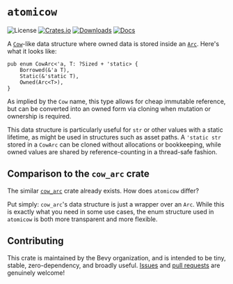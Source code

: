 <div class="rustdoc-hidden">

# `atomicow`

</div>

![License](https://img.shields.io/badge/license-MIT%2FApache-blue.svg)
[![Crates.io](https://img.shields.io/crates/v/atomicow.svg)](https://crates.io/crates/atomicow)
[![Downloads](https://img.shields.io/crates/d/atomicow.svg)](https://crates.io/crates/atomicow)
[![Docs](https://docs.rs/atomicow/badge.svg)](https://docs.rs/atomicow/latest/atomicow/)

A [`Cow`](https://doc.rust-lang.org/std/borrow/enum.Cow.html)-like data structure where owned data is stored inside an [`Arc`](https://doc.rust-lang.org/std/sync/struct.Arc.html).
Here's what it looks like:

```rust, ignore
pub enum CowArc<'a, T: ?Sized + 'static> {
    Borrowed(&'a T),
    Static(&'static T),
    Owned(Arc<T>),
}
```

As implied by the `Cow` name, this type allows for cheap immutable reference, but can be converted into an owned form via cloning when mutation or ownership is required.

This data structure is particularly useful for `str` or other values with a static lifetime,
as might be used in structures such as asset paths.
A `'static str` stored in a `CowArc` can be cloned without allocations or bookkeeping,
while owned values are shared by reference-counting in a thread-safe fashion.

## Comparison to the `cow_arc` crate

The similar [`cow_arc`](https://docs.rs/cow_arc/latest/cow_arc/) crate already exists.
How does `atomicow` differ?

Put simply: `cow_arc`'s data structure is just a wrapper over an `Arc`.
While this is exactly what you need in some use cases,
the enum structure used in `atomicow` is both more transparent and more flexible.

## Contributing

This crate is maintained by the Bevy organization, and is intended to be tiny, stable, zero-dependency, and broadly useful.
[Issues](https://github.com/bevyengine/atomicow/issues) and [pull requests](https://github.com/bevyengine/atomicow/pulls) are genuinely welcome!
